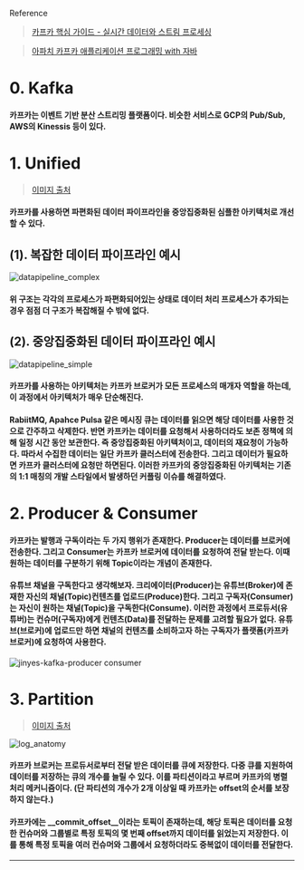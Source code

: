 Reference
>[카프카 핵심 가이드 - 실시간 데이터와 스트림 프로세싱](http://www.yes24.com/Product/Goods/65418488?OzSrank=1)

>[아파치 카프카 애플리케이션 프로그래밍 with 자바](http://www.yes24.com/Product/Goods/99122569?OzSrank=1)


# 0. Kafka
#### 카프카는 이벤트 기반 분산 스트리밍 플랫폼이다. 비슷한 서비스로 GCP의 Pub/Sub, AWS의 Kinessis 등이 있다.

# 1. Unified
> [이미지 출처](https://engineering.linkedin.com/distributed-systems/log-what-every-software-engineer-should-know-about-real-time-datas-unifying
)
#### 카프카를 사용하면 파편화된 데이터 파이프라인을 중앙집중화된 심플한 아키텍처로 개선할 수 있다.
## (1). 복잡한 데이터 파이프라인 예시
![datapipeline_complex](https://user-images.githubusercontent.com/54028026/129995521-97881455-1d9a-4e80-93d1-68a3415282a7.png)
#### 위 구조는 각각의 프로세스가 파편화되어있는 상태로 데이터 처리 프로세스가 추가되는 경우 점점 더 구조가 복잡해질 수 밖에 없다.

## (2). 중앙집중화된 데이터 파이프라인 예시
![datapipeline_simple](https://user-images.githubusercontent.com/54028026/129995526-cecac563-4d9f-4ebc-92df-35ec94787536.png)
####  카프카를 사용하는 아키텍처는 카프카 브로커가 모든 프로세스의 매개자 역할을 하는데, 이 과정에서 아키텍처가 매우 단순해진다. 
#### RabiitMQ, Apahce Pulsa 같은 메시징 큐는 데이터를 읽으면 해당 데이터를 사용한 것으로 간주하고 삭제한다. 반면 카프카는 데이터를 요청해서 사용하더라도 보존 정책에 의해 일정 시간 동안 보관한다. 즉 중앙집중화된 아키텍처이고, 데이터의 재요청이 가능하다. 따라서 수집한 데이터는 일단 카프카 클러스터에 전송한다. 그리고 데이터가 필요하면 카프카 클러스터에 요청만 하면된다. 이러한 카프카의 중앙집중화된 아키텍처는 기존의 1:1 매칭의 개발 스타일에서 발생하던 커플링 이슈를 해결하였다.

# 2. Producer & Consumer
#### 카프카는 발행과 구독이라는 두 가지 행위가 존재한다. Producer는 데이터를 브로커에 전송한다. 그리고 Consumer는 카프카 브로커에 데이터를 요청하여 전달 받는다. 이때 원하는 데이터를 구분하기 위해 Topic이라는 개념이 존재한다. 
#### 유튜브 채널을 구독한다고 생각해보자. 크리에이터(Producer)는 유튜브(Broker)에 존재한 자신의 채널(Topic)컨텐츠를 업로드(Produce)한다. 그리고 구독자(Consumer)는 자신이 원하는 채널(Topic)을 구독한다(Consume). 이러한 과정에서 프로듀서(유튜버)는 컨슈머(구독자)에게 컨텐츠(Data)를 전달하는 문제를 고려할 필요가 없다. 유튜브(브로커)에 업로드만 하면 채널의 컨텐츠를 소비하고자 하는 구독자가 플랫폼(카프카 브로커)에 요청하여 사용한다. 
![jinyes-kafka-producer consumer](https://user-images.githubusercontent.com/54028026/129997367-2c2a5f9e-f308-4ece-b359-1b9023dc925b.png)



# 3. Partition
> [이미지 출처](https://kafka.apache.org/081/documentation.html)

![log_anatomy](https://user-images.githubusercontent.com/54028026/129998890-d8579ddd-6fe7-4b95-a505-2b6f510486ea.png)
#### 카프카 브로커는 프로듀서로부터 전달 받은 데이터를 큐에 저장한다. 다중 큐를 지원하여 데이터를 저장하는 큐의 개수를 늘릴 수 있다. 이를 파티션이라고 부르며 카프카의 병렬 처리 메커니즘이다. (단 파티션의 개수가 2개 이상일 때 카프카는 offset의 순서를 보장하지 않는다.)
#### 카프카에는 __commit_offset__이라는 토픽이 존재하는데, 해당 토픽은 데이터를 요청한 컨슈머와 그룹별로 특정 토픽의 몇 번째 offset까지 데이터를 읽었는지 저장한다. 이를 통해 특정 토픽을 여러 컨슈머와 그룹에서 요청하더라도 중복없이 데이터를 전달한다.  
---
